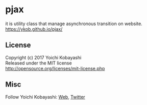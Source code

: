 # pjax

it is utility class that manage asynchronous transition on website.   
https://ykob.github.io/pjax/

## License

Copyright (c) 2017 Yoichi Kobayashi  
Released under the MIT license  
http://opensource.org/licenses/mit-license.php

## Misc

Follow Yoichi Kobayashi: [Web](https://www.tplh.net/), [Twitter](https://twitter.com/ykob0123)
